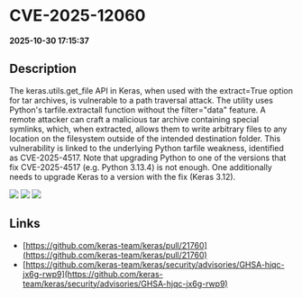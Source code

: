 # CVE-2025-12060

**2025-10-30 17:15:37**

## Description
The keras.utils.get_file API in Keras, when used with the extract=True option for tar archives, is vulnerable to a path traversal attack. The utility uses Python's tarfile.extractall function without the filter="data" feature. A remote attacker can craft a malicious tar archive containing special symlinks, which, when extracted, allows them to write arbitrary files to any location on the filesystem outside of the intended destination folder. This vulnerability is linked to the underlying Python tarfile weakness, identified as CVE-2025-4517. Note that upgrading Python to one of the versions that fix CVE-2025-4517 (e.g. Python 3.13.4) is not enough. One additionally needs to upgrade Keras to a version with the fix (Keras 3.12).

![](https://img.shields.io/static/v1?label=Score&message=8.9&color=red)
![](https://img.shields.io/static/v1?label=Severity&message=HIGH&color=red)
![](https://img.shields.io/static/v1?label=CWE&message=Traversal&color=green)

## Links
- [https://github.com/keras-team/keras/pull/21760](https://github.com/keras-team/keras/pull/21760)
- [https://github.com/keras-team/keras/security/advisories/GHSA-hjqc-jx6g-rwp9](https://github.com/keras-team/keras/security/advisories/GHSA-hjqc-jx6g-rwp9)
